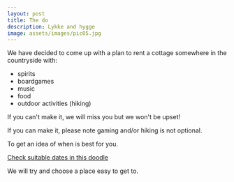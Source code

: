 ```yaml
---
layout: post
title: The do
description: Lykke and hygge
image: assets/images/pic05.jpg
---
```


We have decided to come up with a plan to rent a cottage somewhere in the countryside with:
- spirits
- boardgames
- music
- food
- outdoor activities (hiking)

If you can't make it, we will miss you but we won't be upset!

If you can make it, please note gaming and/or hiking is not optional.

To get an idea of when is best for you.

<a target="_blank" rel="noopener noreferrer" href='https://doodle.com/poll/p8f9dtppdtqvyhym'>
  Check suitable dates in this doodle
</a>

We will try and choose a place easy to get to.
